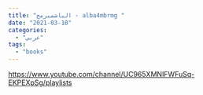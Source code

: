 ```yaml
---
title: "الباشمبرمج - alba4mbrmg "
date: "2021-03-10"
categories:
  - "عربي"
tags:
  - "books"
---
```


https://www.youtube.com/channel/UC965XMNIFWFuSq-EKPEXpSg/playlists
